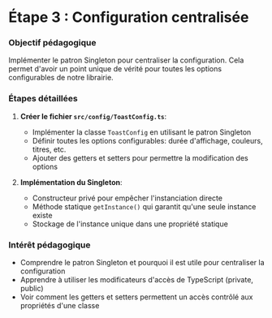 # Étape 3 : Configuration centralisée

### Objectif pédagogique
Implémenter le patron Singleton pour centraliser la configuration. Cela permet d'avoir un point unique de vérité pour toutes les options configurables de notre librairie.

### Étapes détaillées
1. **Créer le fichier `src/config/ToastConfig.ts`**:
   - Implémenter la classe `ToastConfig` en utilisant le patron Singleton
   - Définir toutes les options configurables: durée d'affichage, couleurs, titres, etc.
   - Ajouter des getters et setters pour permettre la modification des options

2. **Implémentation du Singleton**:
   - Constructeur privé pour empêcher l'instanciation directe
   - Méthode statique `getInstance()` qui garantit qu'une seule instance existe
   - Stockage de l'instance unique dans une propriété statique

### Intérêt pédagogique
- Comprendre le patron Singleton et pourquoi il est utile pour centraliser la configuration
- Apprendre à utiliser les modificateurs d'accès de TypeScript (private, public)
- Voir comment les getters et setters permettent un accès contrôlé aux propriétés d'une classe